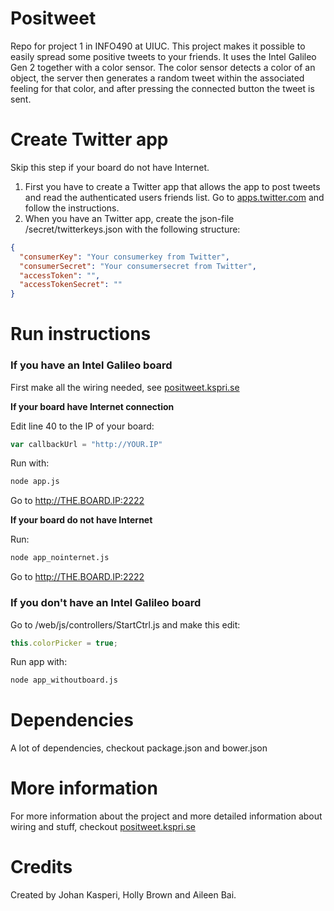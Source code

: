 # Positweet
Repo for project 1 in INFO490 at UIUC. This project makes it possible to easily spread some positive tweets to your friends. It uses the Intel Galileo Gen 2 together with a color sensor. The color sensor detects a color of an object, the server then generates a random tweet within the associated feeling for that color, and after pressing the connected button the tweet is sent.

# Create Twitter app
Skip this step if your board do not have Internet.

1. First you have to create a Twitter app that allows the app to post tweets and read the authenticated users friends list. Go to [apps.twitter.com](apps.twitter.com) and follow the instructions.
2. When you have an Twitter app, create the json-file /secret/twitterkeys.json with the following structure:
```json
{
  "consumerKey": "Your consumerkey from Twitter",
  "consumerSecret": "Your consumersecret from Twitter",
  "accessToken": "",
  "accessTokenSecret": ""
}
```

# Run instructions

### If you have an Intel Galileo board
First make all the wiring needed, see [positweet.kspri.se](positweet.kspri.se)

**If your board have Internet connection**

Edit line 40 to the IP of your board:
```javascript
var callbackUrl = "http://YOUR.IP"
```
Run with:
```bash
node app.js
```
Go to http://THE.BOARD.IP:2222

**If your board do not have Internet**

Run:
```bash
node app_nointernet.js
```
Go to http://THE.BOARD.IP:2222

### If you don't have an Intel Galileo board

Go to /web/js/controllers/StartCtrl.js and make this edit:
```javascript
this.colorPicker = true;
```
Run app with:
```bash
node app_withoutboard.js
```

# Dependencies
A lot of dependencies, checkout package.json and bower.json

# More information
For more information about the project and more detailed information about wiring and stuff, checkout [positweet.kspri.se](positweet.kspri.se)

# Credits
Created by Johan Kasperi, Holly Brown and Aileen Bai.